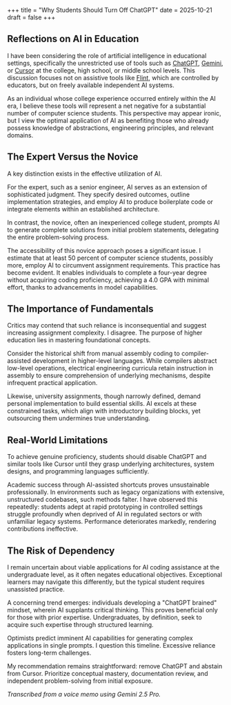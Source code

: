 +++
title = "Why Students Should Turn Off ChatGPT"
date = 2025-10-21
draft = false
+++

## Reflections on AI in Education

I have been considering the role of artificial intelligence in educational settings, specifically the unrestricted use of tools such as [ChatGPT](https://chat.openai.com), [Gemini](https://gemini.google.com), or [Cursor](https://cursor.sh) at the college, high school, or middle school levels. This discussion focuses not on assistive tools like [Flint](https://www.flintk12.com/), which are controlled by educators, but on freely available independent AI systems.

As an individual whose college experience occurred entirely within the AI era, I believe these tools will represent a net negative for a substantial number of computer science students. This perspective may appear ironic, but I view the optimal application of AI as benefiting those who already possess knowledge of abstractions, engineering principles, and relevant domains.

## The Expert Versus the Novice

A key distinction exists in the effective utilization of AI.

For the expert, such as a senior engineer, AI serves as an extension of sophisticated judgment. They specify desired outcomes, outline implementation strategies, and employ AI to produce boilerplate code or integrate elements within an established architecture.

In contrast, the novice, often an inexperienced college student, prompts AI to generate complete solutions from initial problem statements, delegating the entire problem-solving process.

The accessibility of this novice approach poses a significant issue. I estimate that at least 50 percent of computer science students, possibly more, employ AI to circumvent assignment requirements. This practice has become evident. It enables individuals to complete a four-year degree without acquiring coding proficiency, achieving a 4.0 GPA with minimal effort, thanks to advancements in model capabilities.

## The Importance of Fundamentals

Critics may contend that such reliance is inconsequential and suggest increasing assignment complexity. I disagree. The purpose of higher education lies in mastering foundational concepts.

Consider the historical shift from manual assembly coding to compiler-assisted development in higher-level languages. While compilers abstract low-level operations, electrical engineering curricula retain instruction in assembly to ensure comprehension of underlying mechanisms, despite infrequent practical application.

Likewise, university assignments, though narrowly defined, demand personal implementation to build essential skills. AI excels at these constrained tasks, which align with introductory building blocks, yet outsourcing them undermines true understanding.

## Real-World Limitations
To achieve genuine proficiency, students should disable ChatGPT and similar tools like Cursor until they grasp underlying architectures, system designs, and programming languages sufficiently.

Academic success through AI-assisted shortcuts proves unsustainable professionally. In environments such as legacy organizations with extensive, unstructured codebases, such methods falter. I have observed this repeatedly: students adept at rapid prototyping in controlled settings struggle profoundly when deprived of AI in regulated sectors or with unfamiliar legacy systems. Performance deteriorates markedly, rendering contributions ineffective.

## The Risk of Dependency
I remain uncertain about viable applications for AI coding assistance at the undergraduate level, as it often negates educational objectives. Exceptional learners may navigate this differently, but the typical student requires unassisted practice.

A concerning trend emerges: individuals developing a "ChatGPT brained" mindset, wherein AI supplants critical thinking. This proves beneficial only for those with prior expertise. Undergraduates, by definition, seek to acquire such expertise through structured learning.

Optimists predict imminent AI capabilities for generating complex applications in single prompts. I question this timeline. Excessive reliance fosters long-term challenges.

My recommendation remains straightforward: remove ChatGPT and abstain from Cursor. Prioritize conceptual mastery, documentation review, and independent problem-solving from initial exposure.

*Transcribed from a voice memo using Gemini 2.5 Pro.*
